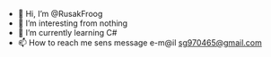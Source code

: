 - 👋 Hi, I’m @RusakFroog
- 👀 I’m interesting from nothing
- 🌱 I’m currently learning C#
- 📫 How to reach me sens message e-m@il sg970465@gmail.com

<!---
RusakFroog/RusakFroog is a ✨ special ✨ repository because its `README.md` (this file) appears on your GitHub profile.
You can click the Preview link to take a look at your changes.
--->
